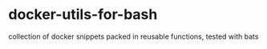 # docker-utils-for-bash
collection of docker snippets packed in reusable functions, tested with bats
